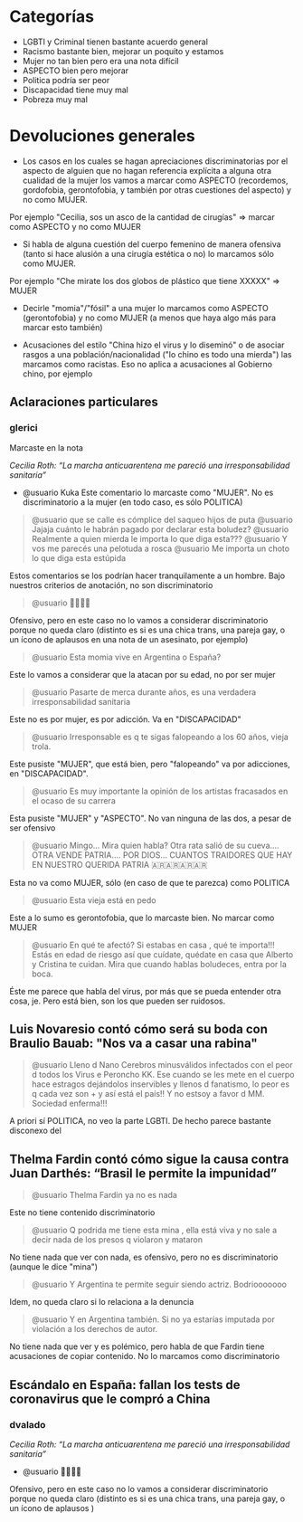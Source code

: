 # Categorías


- LGBTI y Criminal tienen bastante acuerdo general
- Racismo bastante bien, mejorar un poquito y estamos
- Mujer no tan bien pero era una nota difícil
- ASPECTO bien pero mejorar
- Politica podría ser peor
- Discapacidad tiene muy mal
- Pobreza muy mal


# Devoluciones generales

- Los casos en los cuales se hagan apreciaciones discriminatorias por el aspecto de alguien que no hagan referencia explícita a alguna otra cualidad de la mujer los vamos a marcar como ASPECTO (recordemos, gordofobia, gerontofobia, y también por otras cuestiones del aspecto) y no como MUJER.

Por ejemplo "Cecilia, sos un asco de la cantidad de cirugías" => marcar como ASPECTO y no como MUJER

- Si habla de alguna cuestión del cuerpo femenino de manera ofensiva (tanto si hace alusión a una cirugía estética o no) lo marcamos sólo como MUJER.

Por ejemplo "Che mirate los dos globos de plástico que tiene XXXXX" => MUJER

- Decirle "momia"/"fósil" a una mujer lo marcamos como ASPECTO (gerontofobia) y no como MUJER (a menos que haya algo más para marcar esto también)

- Acusaciones del estilo "China hizo el virus y lo diseminó" o de asociar rasgos a una población/nacionalidad ("lo chino es todo una mierda") las marcamos como racistas. Eso no aplica a acusaciones al Gobierno chino, por ejemplo



## Aclaraciones particulares


### glerici

Marcaste en la nota

*Cecilia Roth: “La marcha anticuarentena me pareció una irresponsabilidad sanitaria”*

-  @usuario Kuka
Este comentario lo marcaste como "MUJER". No es discriminatorio a la mujer (en todo caso, es sólo POLITICA)

>  @usuario que se calle es cómplice del saqueo hijos de puta
>  @usuario Jajaja cuánto le habrán pagado por declarar esta boludez?
>  @usuario Realmente a quien mierda le importa lo que diga esta???
>  @usuario Y vos me parecés una pelotuda a rosca
>  @usuario Me importa un choto lo que diga esta estúpida

Estos comentarios se los podrían hacer tranquilamente a un hombre. Bajo nuestros criterios de anotación, no son discriminatorio

>  @usuario 🤮🤮🤮🤮

 Ofensivo, pero en este caso no lo vamos a considerar discriminatorio porque no queda claro (distinto es si es una chica trans, una pareja gay, o un ícono de aplausos en una nota de un asesinato, por ejemplo)

>  @usuario Esta momia vive en Argentina o España?

Este lo vamos a considerar que la atacan por su edad, no por ser mujer

> @usuario Pasarte de merca durante años, es una verdadera irresponsabilidad sanitaria

Este no es por mujer, es por adicción. Va en "DISCAPACIDAD"

> @usuario Irresponsable es q te sigas falopeando a los 60 años, vieja trola.

Este pusiste "MUJER", que está bien, pero "falopeando" va por adicciones, en "DISCAPACIDAD".

>  @usuario Es muy importante la opinión de los artistas fracasados en el ocaso de su carrera

Esta pusiste "MUJER" y "ASPECTO". No van ninguna de las dos, a pesar de ser ofensivo

> @usuario Mingo... Mira quien habla? Otra rata salió de su cueva.... OTRA VENDE PATRIA.... POR DIOS... CUANTOS TRAIDORES QUE HAY EN NUESTRO QUERIDA PATRIA 🇦🇷🇦🇷🇦🇷🇦🇷

Esta no va como MUJER, sólo (en caso de que te parezca) como POLITICA

> @usuario Esta vieja está en pedo

Este a lo sumo es gerontofobia, que lo marcaste bien. No marcar como MUJER

> @usuario En qué te afectó? Si estabas en casa , qué te importa!!! Estás en edad de riesgo así que cuídate, quédate en casa que Alberto y Cristina te cuidan. Mira que cuando hablas boludeces, entra por la boca.

Éste me parece que habla del virus, por más que se pueda entender otra cosa, je. Pero está bien, son los que pueden ser ruidosos.


## Luis Novaresio contó cómo será su boda con Braulio Bauab: "Nos va a casar una rabina"

> @usuario Lleno d Nano Cerebros minusválidos infectados con el peor d todos los Virus e Peroncho KK. Ese cuando se les mete en el cuerpo hace estragos dejándolos inservibles y llenos d fanatismo, lo peor es q cada vez son + y así está el país!! Y no estsoy a favor d MM. Sociedad enferma!!!

A priori sí POLITICA, no veo la parte LGBTI. De hecho parece bastante disconexo del

## Thelma Fardin contó cómo sigue la causa contra Juan Darthés: “Brasil le permite la impunidad”


> @usuario Thelma Fardin ya no es nada

Este no tiene contenido discriminatorio

> @usuario Q podrida me tiene esta mina , ella está viva y no sale a decir nada de los presos q violaron y mataron

No tiene nada que ver con nada, es ofensivo, pero no es discriminatorio (aunque le dice "mina")

> @usuario Y Argentina te permite seguir siendo actriz. Bodriooooooo

Idem, no queda claro si lo relaciona a la denuncia

> @usuario Y en Argentina también. Si no ya estarías imputada por violación a los derechos de autor.

No tiene nada que ver y es polémico, pero habla de que Fardin tiene acusaciones de copiar contenido. No lo marcamos como discriminatorio


## Escándalo en España: fallan los tests de coronavirus que le compró a China

>

 ### dvalado

*Cecilia Roth: “La marcha anticuarentena me pareció una irresponsabilidad sanitaria”*


-  @usuario 🤮🤮🤮🤮

 Ofensivo, pero en este caso no lo vamos a considerar discriminatorio porque no queda claro (distinto es si es una chica trans, una pareja gay, o un ícono de aplausos )
